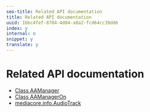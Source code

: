 ```yaml
---
seo-title: Related API documentation
title: Related API documentation
uuid: 1bbc4fef-8704-4d04-a8a2-fcd64cc39dd6
index: y
internal: n
snippet: y
translate: y
---
```


# Related API documentation



* [Class AAManager](http://help.adobe.com/en_US/primetime/reference_implementation/android/javadoc/com/adobe/primetime/reference/manager/AdsManager.html)
* [Class AAManagerOn](http://help.adobe.com/en_US/primetime/reference_implementation/android/javadoc/com/adobe/primetime/reference/manager/AAManagerOn.html)
* [mediacore.info.AudioTrack](http://help.adobe.com/en_US/primetime/api/psdk/javadoc/com/adobe/mediacore/info/AudioTrack.html)



